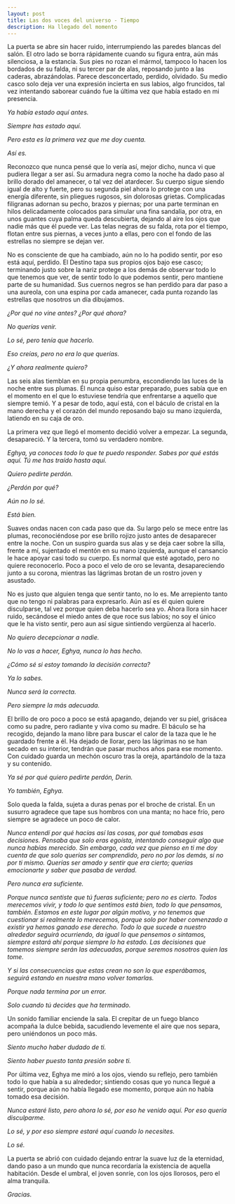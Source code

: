 ```yaml
---
layout: post
title: Las dos voces del universo - Tiempo
description: Ha llegado del momento
---
```

La puerta se abre sin hacer ruido, interrumpiendo las paredes blancas del salón. El otro lado se borra rápidamente cuando su figura entra, aún más silenciosa, a la estancia. Sus pies no rozan el mármol, tampoco lo hacen los bordados de su falda, ni su tercer par de alas, reposando junto a las caderas, abrazándolas. Parece desconcertado, perdido, olvidado. Su medio casco solo deja ver una expresión incierta en sus labios, algo fruncidos, tal vez intentando saborear cuándo fue la última vez que había estado en mi presencia.

*Ya había estado aquí antes.*

*Siempre has estado aquí.*

*Pero esta es la primera vez que me doy cuenta.*

*Así es.*

Reconozco que nunca pensé que lo vería así, mejor dicho, nunca vi que pudiera llegar a ser así. Su armadura negra como la noche ha dado paso al brillo dorado del amanecer, o tal vez del atardecer. Su cuerpo sigue siendo igual de alto y fuerte, pero su segunda piel ahora lo protege con una energía diferente, sin pliegues rugosos, sin dolorosas grietas. Complicadas filigranas adornan su pecho, brazos y piernas; por una parte terminan en hilos delicadamente colocados para simular una fina sandalia, por otra, en unos guantes cuya palma queda descubierta, dejando al aire los ojos que nadie más que él puede ver. Las telas negras de su falda, rota por el tiempo, flotan entre sus piernas, a veces junto a ellas, pero con el fondo de las estrellas no siempre se dejan ver.

No es consciente de que ha cambiado, aún no lo ha podido sentir, por eso está aquí, perdido. El Destino tapa sus propios ojos bajo ese casco; terminando justo sobre la nariz protege a los demás de observar todo lo que tenemos que ver, de sentir todo lo que podemos sentir, pero mantiene parte de su humanidad. Sus cuernos negros se han perdido para dar paso a una aureola, con una espina por cada amanecer, cada punta rozando las estrellas que nosotros un día dibujamos.

*¿Por qué no vine antes? ¿Por qué ahora?*

*No querías venir.*

*Lo sé, pero tenía que hacerlo.*

*Eso creías, pero no era lo que querías.*

*¿Y ahora realmente quiero?*

Las seis alas tiemblan en su propia penumbra, escondiendo las luces de la noche entre sus plumas. Él nunca quiso estar preparado, pues sabía que en el momento en el que lo estuviese tendría que enfrentarse a aquello que siempre temió. Y a pesar de todo, aquí está, con el báculo de cristal en la mano derecha y el corazón del mundo reposando bajo su mano izquierda, latiendo en su caja de oro.

La primera vez que llegó el momento decidió volver a empezar. La segunda, desapareció. Y la tercera, tomó su verdadero nombre.

*Eghya, ya conoces todo lo que te puedo responder. Sabes por qué estás aquí. Tú me has traído hasta aquí.*

*Quiero pedirte perdón.*

*¿Perdón por qué?*

*Aún no lo sé.*

*Está bien.*


Suaves ondas nacen con cada paso que da. Su largo pelo se mece entre las plumas, reconociéndose por ese brillo rojizo justo antes de desaparecer entre la noche. Con un suspiro guarda sus alas y se deja caer sobre la silla, frente a mí, sujentado el mentón en su mano izquierda, aunque el cansancio le hace apoyar casi todo su cuerpo. Es normal que esté agotado, pero no quiere reconocerlo. Poco a poco el velo de oro se levanta, desapareciendo junto a su corona, mientras las lágrimas brotan de un rostro joven y asustado.

No es justo que alguien tenga que sentir tanto, no lo es. Me arrepiento tanto que no tengo ni palabras para expresarlo. Aún así es él quien quiere disculparse, tal vez porque quien deba hacerlo sea yo. Ahora llora sin hacer ruido, secándose el miedo antes de que roce sus labios; no soy el único que le ha visto sentir, pero aun así sigue sintiendo vergüenza al hacerlo.

*No quiero decepcionar a nadie.*

*No lo vas a hacer, Eghya, nunca lo has hecho.*

*¿Cómo sé si estoy tomando la decisión correcta?*

*Ya lo sabes.*

*Nunca será la correcta.*

*Pero siempre la más adecuada.*

El brillo de oro poco a poco se está apagando, dejando ver su piel, grisácea como su padre, pero radiante y viva como su madre. El báculo se ha recogido, dejando la mano libre para buscar el calor de la taza que le he guardado frente a él. Ha dejado de llorar, pero las lágrimas no se han secado en su interior, tendrán que pasar muchos años para ese momento. Con cuidado guarda un mechón oscuro tras la oreja, apartándolo de la taza y su contenido.

*Ya sé por qué quiero pedirte perdón, Derin.*

*Yo también, Eghya.*

Solo queda la falda, sujeta a duras penas por el broche de cristal. En un susurro agradece que tape sus hombros con una manta; no hace frío, pero siempre se agradece un poco de calor.

*Nunca entendí por qué hacías así las cosas, por qué tomabas esas decisiones. Pensaba que solo eras egoísta, intentando conseguir algo que nunca habías merecido. Sin embargo, cada vez que pienso en ti me doy cuenta de que solo querías ser comprendido, pero no por los demás, si no por ti mismo. Querías ser amado y sentir que era cierto; querías emocionarte y saber que pasaba de verdad.*

*Pero nunca era suficiente.*

*Porque nunca sentiste que tú fueras suficiente; pero no es cierto. Todos merecemos vivir, y todo lo que sentimos está bien, todo lo que pensamos, también. Estamos en este lugar por algún motivo, y no tenemos que cuestionar si realmente lo merecemos, porque solo por haber comenzado a existir ya hemos ganado ese derecho. Todo lo que sucede a nuestro alrededor seguirá ocurriendo, da igual lo que pensemos o sintamos, siempre estará ahí porque siempre lo ha estado. Las decisiones que tomemos siempre serán las adecuadas, porque seremos nosotros quien las tome.*

*Y si las consecuencias que estas crean no son lo que esperábamos, seguirá estando en nuestra mano volver tomarlas.*

*Porque nada termina por un error.*

*Solo cuando tú decides que ha terminado.*

Un sonido familiar enciende la sala. El crepitar de un fuego blanco acompaña la dulce bebida, sacudiendo levemente el aire que nos separa, pero uniéndonos un poco más.

*Siento mucho haber dudado de ti.*

*Siento haber puesto tanta presión sobre ti.*

Por última vez, Eghya me miró a los ojos, viendo su reflejo, pero también todo lo que había a su alrededor; sintiendo cosas que yo nunca llegué a sentir, porque aún no había llegado ese momento, porque aún no había tomado esa decisión.

*Nunca estaré listo, pero ahora lo sé, por eso he venido aquí. Por eso quería disculparme.*

*Lo sé, y por eso siempre estaré aquí cuando lo necesites.*

*Lo sé.*

La puerta se abrió con cuidado dejando entrar la suave luz de la eternidad, dando paso a un mundo que nunca recordaría la existencia de aquella habitación. Desde el umbral, el joven sonríe, con los ojos llorosos, pero el alma tranquila.

*Gracias.*
